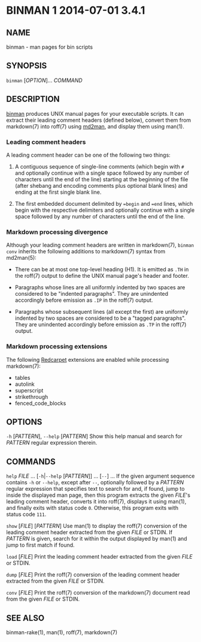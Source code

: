 # BINMAN 1 2014-07-01 3.4.1

## NAME

binman - man pages for bin scripts

## SYNOPSIS

`binman` [*OPTION*]... *COMMAND*

## DESCRIPTION

[binman] produces UNIX manual pages for your executable scripts. It can
extract their leading comment headers (defined below), convert them from
markdown(7) into roff(7) using [md2man], and display them using man(1).

### Leading comment headers

A leading comment header can be one of the following two things:

1.  A contiguous sequence of single-line comments (which begin with `#`
    and optionally continue with a single space followed by any number of
    characters until the end of the line) starting at the beginning of the
    file (after shebang and encoding comments plus optional blank lines) and
    ending at the first single blank line.

2.  The first embedded document delimited by `=begin` and `=end` lines, which
    begin with the respective delimiters and optionally continue with a single
    space followed by any number of characters until the end of the line.

### Markdown processing divergence

Although your leading comment headers are written in markdown(7), `binman
conv` inherits the following additions to markdown(7) syntax from md2man(5):

  * There can be at most one top-level heading (H1).  It is emitted as `.TH`
    in the roff(7) output to define the UNIX manual page's header and footer.

  * Paragraphs whose lines are all uniformly indented by two spaces are
    considered to be "indented paragraphs".  They are unindented accordingly
    before emission as `.IP` in the roff(7) output.

  * Paragraphs whose subsequent lines (all except the first) are uniformly
    indented by two spaces are considered to be a "tagged paragraphs".  They
    are unindented accordingly before emission as `.TP` in the roff(7) output.

### Markdown processing extensions

The following [Redcarpet] extensions are enabled while processing markdown(7):

  * tables
  * autolink
  * superscript
  * strikethrough
  * fenced\_code\_blocks

## OPTIONS

`-h` [*PATTERN*], `--help` [*PATTERN*]
  Show this help manual and search for *PATTERN* regular expression therein.

## COMMANDS

`help` *FILE* ... [`-h`|`--help` [*PATTERN*]] ... [`--`] ...
  If the given argument sequence contains `-h` or `--help`, except after
  `--`, optionally followed by a *PATTERN* regular expression that specifies
  text to search for and, if found, jump to inside the displayed man page,
  then this program extracts the given *FILE*'s leading comment header,
  converts it into roff(7), displays it using man(1), and finally exits with
  status code `0`.  Otherwise, this program exits with status code `111`.

`show` [*FILE*] [*PATTERN*]
  Use man(1) to display the roff(7) conversion of the leading comment header
  extracted from the given *FILE* or STDIN.  If *PATTERN* is given, search for
  it within the output displayed by man(1) and jump to first match if found.

`load` [*FILE*]
  Print the leading comment header extracted from the given *FILE* or STDIN.

`dump` [*FILE*]
  Print the roff(7) conversion of the leading comment header extracted from
  the given *FILE* or STDIN.

`conv` [*FILE*]
  Print the roff(7) conversion of the markdown(7) document read from the given
  *FILE* or STDIN.

## SEE ALSO

binman-rake(1), man(1), roff(7), markdown(7)

[binman]: https://github.com/sunaku/binman
[md2man]: https://github.com/sunaku/md2man
[Redcarpet]: https://github.com/vmg/redcarpet